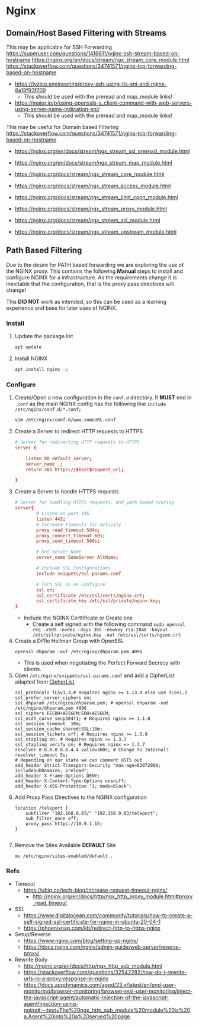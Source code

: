 # Nginx

## Domain/Host Based Filtering with Streams

This may be applicable for SSH Forwarding
https://superuser.com/questions/1416611/nginx-ssh-stream-based-on-hostname
https://nginx.org/en/docs/stream/ngx_stream_core_module.html
https://stackoverflow.com/questions/34741571/nginx-tcp-forwarding-based-on-hostname
* https://iyzico.engineering/proxy-ssh-using-tls-sni-and-nginx-8a18f93f709
  * This should be used with the preread and map_module links!
* https://major.io/p/using-openssls-s_client-command-with-web-servers-using-server-name-indication-sni/
  * This should be used with the preread and map_module links!

This may be useful for Domain based Filtering
https://stackoverflow.com/questions/34741571/nginx-tcp-forwarding-based-on-hostname
* https://nginx.org/en/docs/stream/ngx_stream_ssl_preread_module.html
* https://nginx.org/en/docs/stream/ngx_stream_map_module.html

* https://nginx.org/docs/stream/ngx_stream_core_module.html
* https://nginx.org/docs/stream/ngx_stream_access_module.html
* https://nginx.org/docs/stream/ngx_stream_limit_conn_module.html
* https://nginx.org/docs/stream/ngx_stream_proxy_module.html
* https://nginx.org/docs/stream/ngx_stream_ssl_module.html
* https://nginx.org/docs/stream/ngx_stream_upstream_module.html


## Path Based Filtering
Due to the desire for PATH based forwarding we are exploring the use of the NGINX proxy. This contains the following **Manual** steps to install and configure NGINX for a infrastructure. As the requirements change it is inevitable that the configuration, that is the proxy pass directives will change! 

This **DID NOT** work as intended, so this can be used as a learning experience and base for later uses of NGINX.
 ### Install
1. Update the package list
    ```sh
    apt update
    ```
2. Install NGINX
    ```sh
    apt install nginx -y
    ```
### Configure 
1. Create/Open a new configuration in the ```conf.d``` directory. It **MUST** end in ```.conf``` as the main NGINX config has the following line ```include /etc/nginx/conf.d/*.conf;``` 
    ```sh
    vim /etc/nginx/conf.d/www.someURL.conf
    ```
2. Create a Server to redirect HTTP requests to HTTPS 
    ```conf
    # Server for redirecting HTTP requests to HTTPS
    server {

        listen 80 default_server;
        server_name _;
        return 301 https://$host$request_uri;

    }
    ```
3. Create a Server to handle HTTPS requests 
    ```conf
    # Server for handling HTTPS requests, and path based routing
    server{
            # Listen on port 445
            listen 443;
            # Increase Timeouts for activity
            proxy_read_timeout 500s;
            proxy_connect_timeout 60s;
            proxy_send_timeout 500s;

            # Set Server Name
            server_name SomeServer AltName;          

            # Include SSL Configurations
            include snippets/ssl-params.conf

            # Turn SSL on an Configure
            ssl on;
            ssl_certificate /etc/ssl/certs/nginx.crt;
            ssl_certificate_key /etc/ssl/private/nginx.key;
    }
    ```
    * Include the NGINX Certtificate or Create one 
      * Create a self signed with the following command ```sudo openssl req -x509 -nodes -days 365 -newkey rsa:2048 -keyout /etc/ssl/private/nginx.key -out /etc/ssl/certs/nginx.crt```
4. Create a Diffie Hellman Group with OpenSSL
    ```
    openssl dhparam -out /etc/nginx/dhparam.pem 4096
    ```
    * This is used when negotiating the Perfect Forward Secrecy with clients.
5. Open ```/etc/nginx/snippets/ssl-params.conf``` and add a CipherList adapted from [CipherList](https://cipherlist.eu/)
    ```
    ssl_protocols TLSv1.3;# Requires nginx >= 1.13.0 else use TLSv1.2
    ssl_prefer_server_ciphers on;
    ssl_dhparam /etc/nginx/dhparam.pem; # openssl dhparam -out /etc/nginx/dhparam.pem 4096
    ssl_ciphers EECDH+AESGCM:EDH+AESGCM;
    ssl_ecdh_curve secp384r1; # Requires nginx >= 1.1.0
    ssl_session_timeout  10m;
    ssl_session_cache shared:SSL:10m;
    ssl_session_tickets off; # Requires nginx >= 1.5.9
    ssl_stapling on; # Requires nginx >= 1.3.7
    ssl_stapling_verify on; # Requires nginx => 1.3.7
    resolver 8.8.8.8 8.8.4.4 valid=300s; # Change to Internal?
    resolver_timeout 5s;
    # depending on our state we can comment HSTS out
    add_header Strict-Transport-Security "max-age=63072000; includeSubDomains; preload";
    add_header X-Frame-Options DENY;
    add_header X-Content-Type-Options nosniff;
    add_header X-XSS-Protection "1; mode=block";
    ```
6. Add Proxy Pass Directives to the NGINX configuration
    ```
    location /teleport {
        subfilter "192.168.0.83/" "192.168.0.83/teleport";
        sub_filter_once off;
        proxy_pass https://10.0.1.15;
    }
        
    ```
7. Remove the Sites Available **DEFAULT** Site
    ```
    mv /etc/nginx/sites-enabled/default .
    ```



### Refs
* Timeout
  * https://ubiq.co/tech-blog/increase-request-timeout-nginx/
    * http://nginx.org/en/docs/http/ngx_http_proxy_module.html#proxy_read_timeout
* SSL
  * https://www.digitalocean.com/community/tutorials/how-to-create-a-self-signed-ssl-certificate-for-nginx-in-ubuntu-20-04-1
  * https://phoenixnap.com/kb/redirect-http-to-https-nginx
* Setup/Reverse
  * https://www.nginx.com/blog/setting-up-nginx/
  * https://docs.nginx.com/nginx/admin-guide/web-server/reverse-proxy/
* Rewrite Body
  * http://nginx.org/en/docs/http/ngx_http_sub_module.html
  * https://stackoverflow.com/questions/32542282/how-do-i-rewrite-urls-in-a-proxy-response-in-nginx 
  * https://docs.appdynamics.com/appd/23.x/latest/en/end-user-monitoring/browser-monitoring/browser-real-user-monitoring/inject-the-javascript-agent/automatic-injection-of-the-javascript-agent/injection-using-nginx#:~:text=The%20ngx_http_sub_module%20module%20is%20a,Agent%20into%20a%20served%20page. 
